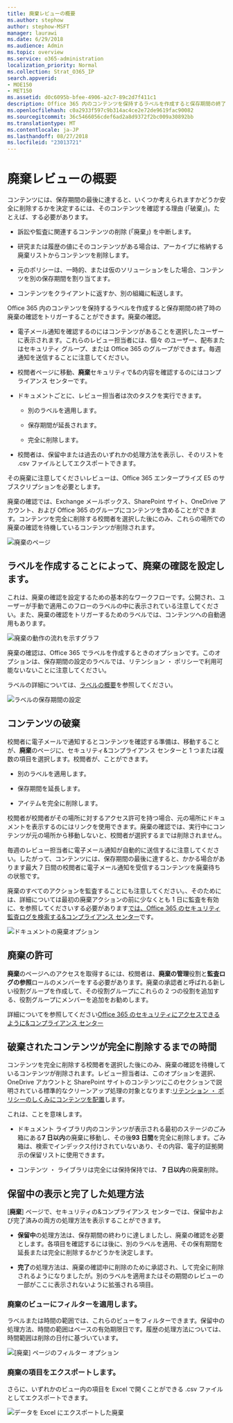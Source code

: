 ```yaml
---
title: 廃棄レビューの概要
ms.author: stephow
author: stephow-MSFT
manager: laurawi
ms.date: 6/29/2018
ms.audience: Admin
ms.topic: overview
ms.service: o365-administration
localization_priority: Normal
ms.collection: Strat_O365_IP
search.appverid:
- MOE150
- MET150
ms.assetid: d0c6095b-bfee-4906-a2c7-89c2d7f411c1
description: Office 365 内のコンテンツを保持するラベルを作成すると保存期間の終了時の廃棄の確認をトリガーすることができます。
ms.openlocfilehash: c0a2933f597c9b314ac4ce2e72de9619fac90082
ms.sourcegitcommit: 36c5466056cdef6ad2a8d9372f2bc009a30892bb
ms.translationtype: MT
ms.contentlocale: ja-JP
ms.lasthandoff: 08/27/2018
ms.locfileid: "23013721"
---
```

# <a name="overview-of-disposition-reviews"></a>廃棄レビューの概要

コンテンツには、保存期間の最後に達すると、いくつか考えられますかどうか安全に削除するかを決定するには、そのコンテンツを確認する理由 (「破棄」)。たとえば、する必要があります。
  
- 訴訟や監査に関連するコンテンツの削除 (「廃棄」) を中断します。
    
- 研究または履歴の値にそのコンテンツがある場合は、アーカイブに格納する廃棄リストからコンテンツを削除します。
    
- 元のポリシーは、一時的、または仮のソリューションをした場合、コンテンツを別の保存期間を割り当てます。
    
- コンテンツをクライアントに返すか、別の組織に転送します。
    
Office 365 内のコンテンツを保持するラベルを作成すると保存期間の終了時の廃棄の確認をトリガーすることができます。廃棄の確認。
  
- 電子メール通知を確認するのにはコンテンツがあることを選択したユーザーに表示されます。これらのレビュー担当者には、個々 のユーザー、配布またはセキュリティ グループ、または Office 365 のグループができます。毎週通知を送信することに注意してください。
    
- 校閲者ページに移動、**廃棄**セキュリティで&amp;の内容を確認するのにはコンプライアンス センターです。 
    
- ドキュメントごとに、レビュー担当者は次のタスクを実行できます。
    
  - 別のラベルを適用します。
    
  - 保存期間が延長されます。
    
  - 完全に削除します。
    
- 校閲者は、保留中または過去のいずれかの処理方法を表示し、そのリストを .csv ファイルとしてエクスポートできます。
    
その廃棄に注意してくださいレビューは、Office 365 エンタープライズ E5 のサブスクリプションを必要とします。
  
廃棄の確認では、Exchange メールボックス、SharePoint サイト、OneDrive アカウント、および Office 365 のグループにコンテンツを含めることができます。コンテンツを完全に削除する校閲者を選択した後にのみ、これらの場所での廃棄の確認を待機しているコンテンツが削除されます。
  
![廃棄のページ](media/b7436fb2-1f35-4146-8ca2-32c9d10f7e09.png)
  
## <a name="setting-up-the-disposition-review-by-creating-a-label"></a>ラベルを作成することによって、廃棄の確認を設定します。

これは、廃棄の確認を設定するための基本的なワークフローです。公開され、ユーザーが手動で適用このフローのラベルの中に表示されている注意してください。また、廃棄の確認をトリガーするためのラベルでは、コンテンツへの自動適用もあります。
  
![廃棄の動作の流れを示すグラフ](media/5fb3f33a-cb53-468c-becc-6dda0ec52778.png)
  
廃棄の確認は、Office 365 でラベルを作成するときのオプションです。このオプションは、保存期間の設定のラベルでは、リテンション ・ ポリシーで利用可能ないないことに注意してください。
  
ラベルの詳細については、[ラベルの概要](labels.md)を参照してください。
  
![ラベルの保存期間の設定](media/a16dd202-8862-40ac-80ff-6fee974de5da.png)
  
## <a name="disposing-content"></a>コンテンツの破棄

校閲者に電子メールで通知するとコンテンツを確認する準備は、移動することが、**廃棄**のページに、セキュリティ&amp;コンプライアンス センターと 1 つまたは複数の項目を選択します。校閲者が、ことができます。 
  
- 別のラベルを適用します。
    
- 保存期間を延長します。
    
- アイテムを完全に削除します。
    
校閲者が校閲者がその場所に対するアクセス許可を持つ場合、元の場所にドキュメントを表示するのにはリンクを使用できます。廃棄の確認では、実行中にコンテンツが元の場所から移動しないと、校閲者が選択するまでは削除されません。
  
毎週のレビュー担当者に電子メール通知が自動的に送信するに注意してください。したがって、コンテンツには、保存期間の最後に達すると、かかる場合があります最大 7 日間の校閲者に電子メール通知を受信するコンテンツを廃棄待ちの状態です。
  
廃棄のすべてのアクションを監査することにも注意してください。、そのためには、詳細については最初の廃棄アクションの前に少なくとも 1 日に監査を有効に、を参照してくださいする必要があります[では、Office 365 のセキュリティ監査ログを検索する&amp;コンプライアンス センター](search-the-audit-log-in-security-and-compliance.md)です。 
  
![ドキュメントの廃棄オプション](media/771630fd-a9b0-47cf-983b-fe85eb4cdafd.png)
  
## <a name="permissions-for-disposition"></a>廃棄の許可

**廃棄**のページへのアクセスを取得するには、校閲者は、**廃棄の管理**役割と**監査ログの参照**ロールのメンバーをする必要があります。廃棄の承認者と呼ばれる新しい役割グループを作成して、その役割グループにこれらの 2 つの役割を追加する、役割グループにメンバーを追加をお勧めします。 
  
詳細についてを参照してください[Office 365 のセキュリティにアクセスできるように&amp;コンプライアンス センター](grant-access-to-the-security-and-compliance-center.md)
  
## <a name="how-long-until-disposed-content-is-permanently-deleted"></a>破棄されたコンテンツが完全に削除するまでの時間

コンテンツを完全に削除する校閲者を選択した後にのみ、廃棄の確認を待機しているコンテンツが削除されます。レビュー担当者は、このオプションを選択、OneDrive アカウントと SharePoint サイトのコンテンツにこのセクションで説明されている標準的なクリーンアップ処理の対象となります:[リテンション ・ ポリシーのしくみにコンテンツを配置](retention-policies.md#how-a-retention-policy-works-with-content-in-place)します。
  
これは、ことを意味します。
  
- ドキュメント ライブラリ内のコンテンツが表示される最初のステージのごみ箱にある**7 日以内**の廃棄に移動し、その後**93 日間**を完全に削除します。ごみ箱は、検索でインデックス付けされていないあり、その内容、電子的証拠開示の保留リストに使用できます。 
    
- コンテンツ ・ ライブラリは完全には保持保持では、 **7 日以内**の廃棄削除。 
    
## <a name="view-pending-and-completed-dispositions"></a>保留中の表示と完了した処理方法

[**廃棄**] ページで、セキュリティの&amp;コンプライアンス センターでは、保留中および完了済みの両方の処理方法を表示することができます。 
  
- **保留中**の処理方法は、保存期間の終わりに達しましたし、廃棄の確認を必要とします。各項目を確認するには後に、別のラベルを適用、その保有期間を延長または完全に削除するかどうかを決定します。 
    
- **完了**の処理方法は、廃棄の確認中に削除のために承認され、して完全に削除されるようになりましたが。別のラベルを適用またはその期間のレビューの一部がここに表示されないように拡張される項目。 
    
### <a name="filter-the-disposition-views"></a>廃棄のビューにフィルターを適用します。

ラベルまたは時間の範囲では、これらのビューをフィルターできます。保留中の処理方法、時間の範囲はベースの有効期限日です。履歴の処理方法については、時間範囲は削除の日付に基づいています。
  
![[廃棄] ページのフィルター オプション](media/8682a9f5-a77d-45ae-b902-8418a3ebbea1.png)
  
### <a name="export-the-disposition-items"></a>廃棄の項目をエクスポートします。

さらに、いずれかのビュー内の項目を Excel で開くことができる .csv ファイルとしてエクスポートできます。
  
![データを Excel にエクスポートした廃棄](media/08e3bc09-b132-47b4-a051-a590b697e725.png)
  

